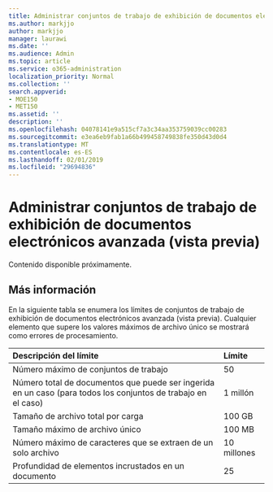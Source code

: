 ```yaml
---
title: Administrar conjuntos de trabajo de exhibición de documentos electrónicos avanzada (vista previa)
ms.author: markjjo
author: markjjo
manager: laurawi
ms.date: ''
ms.audience: Admin
ms.topic: article
ms.service: o365-administration
localization_priority: Normal
ms.collection: ''
search.appverid:
- MOE150
- MET150
ms.assetid: ''
description: ''
ms.openlocfilehash: 04078141e9a515cf7a3c34aa353759039cc00283
ms.sourcegitcommit: e3ea6eb9fab1a66b499458749838fe350d43d0d4
ms.translationtype: MT
ms.contentlocale: es-ES
ms.lasthandoff: 02/01/2019
ms.locfileid: "29694836"
---
```

# <a name="manage-working-sets-in-advanced-ediscovery-preview"></a>Administrar conjuntos de trabajo de exhibición de documentos electrónicos avanzada (vista previa)  

Contenido disponible próximamente.

## <a name="more-information"></a>Más información

En la siguiente tabla se enumera los límites de conjuntos de trabajo de exhibición de documentos electrónicos avanzada (vista previa).  Cualquier elemento que supere los valores máximos de archivo único se mostrará como errores de procesamiento.
    
  |**Descripción del límite**|**Límite**|
  |:-----|:-----|
  |Número máximo de conjuntos de trabajo  <br/> |50  <br/> |
  |Número total de documentos que puede ser ingerida en un caso (para todos los conjuntos de trabajo en el caso)  <br/> |1 millón  <br/> |
  |Tamaño de archivo total por carga  <br/> |100 GB  <br/> |
  |Tamaño máximo de archivo único   <br/> |100 MB  <br/> |
  |Número máximo de caracteres que se extraen de un solo archivo  <br/> |10 millones  <br/> |
  |Profundidad de elementos incrustados en un documento  <br/> |25  <br/> |
  

